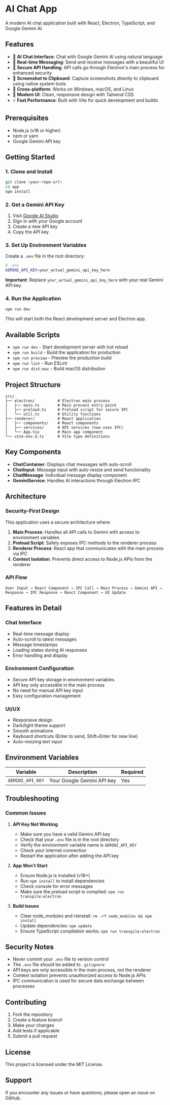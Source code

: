 # AI Chat App

A modern AI chat application built with React, Electron, TypeScript, and Google Gemini AI.

## Features

- 🤖 **AI Chat Interface**: Chat with Google Gemini AI using natural language
- 💬 **Real-time Messaging**: Send and receive messages with a beautiful UI
- 🔐 **Secure API Handling**: API calls go through Electron's main process for enhanced security
- 📸 **Screenshot to Clipboard**: Capture screenshots directly to clipboard using native system tools
- 📱 **Cross-platform**: Works on Windows, macOS, and Linux
- 🎨 **Modern UI**: Clean, responsive design with Tailwind CSS
- ⚡ **Fast Performance**: Built with Vite for quick development and builds

## Prerequisites

- Node.js (v16 or higher)
- npm or yarn
- Google Gemini API key

## Getting Started

### 1. Clone and Install

```bash
git clone <your-repo-url>
cd app
npm install
```

### 2. Get a Gemini API Key

1. Visit [Google AI Studio](https://makersuite.google.com/app/apikey)
2. Sign in with your Google account
3. Create a new API key
4. Copy the API key

### 3. Set Up Environment Variables

Create a `.env` file in the root directory:

```bash
# .env
GEMINI_API_KEY=your_actual_gemini_api_key_here
```

**Important**: Replace `your_actual_gemini_api_key_here` with your real Gemini API key.

### 4. Run the Application

```bash
npm run dev
```

This will start both the React development server and Electron app.

## Available Scripts

- `npm run dev` - Start development server with hot reload
- `npm run build` - Build the application for production
- `npm run preview` - Preview the production build
- `npm run lint` - Run ESLint
- `npm run dist:mac` - Build macOS distribution

## Project Structure

```
src/
├── electron/          # Electron main process
│   ├── main.ts        # Main process entry point
│   ├── preload.ts     # Preload script for secure IPC
│   └── util.ts        # Utility functions
├── renderer/          # React application
│   ├── components/    # React components
│   ├── services/      # API services (now uses IPC)
│   └── App.tsx        # Main app component
└── vite-env.d.ts      # Vite type definitions
```

## Key Components

- **ChatContainer**: Displays chat messages with auto-scroll
- **ChatInput**: Message input with auto-resize and send functionality
- **ChatMessage**: Individual message display component
- **GeminiService**: Handles AI interactions through Electron IPC

## Architecture

### Security-First Design

This application uses a secure architecture where:

1. **Main Process**: Handles all API calls to Gemini with access to environment variables
2. **Preload Script**: Safely exposes IPC methods to the renderer process
3. **Renderer Process**: React app that communicates with the main process via IPC
4. **Context Isolation**: Prevents direct access to Node.js APIs from the renderer

### API Flow

```
User Input → React Component → IPC Call → Main Process → Gemini API → Response → IPC Response → React Component → UI Update
```

## Features in Detail

### Chat Interface

- Real-time message display
- Auto-scroll to latest messages
- Message timestamps
- Loading states during AI responses
- Error handling and display

### Environment Configuration

- Secure API key storage in environment variables
- API key only accessible in the main process
- No need for manual API key input
- Easy configuration management

### UI/UX

- Responsive design
- Dark/light theme support
- Smooth animations
- Keyboard shortcuts (Enter to send, Shift+Enter for new line)
- Auto-resizing text input

## Environment Variables

| Variable         | Description                | Required |
| ---------------- | -------------------------- | -------- |
| `GEMINI_API_KEY` | Your Google Gemini API key | Yes      |

## Troubleshooting

### Common Issues

1. **API Key Not Working**

   - Make sure you have a valid Gemini API key
   - Check that your `.env` file is in the root directory
   - Verify the environment variable name is `GEMINI_API_KEY`
   - Check your internet connection
   - Restart the application after adding the API key

2. **App Won't Start**

   - Ensure Node.js is installed (v16+)
   - Run `npm install` to install dependencies
   - Check console for error messages
   - Make sure the preload script is compiled: `npm run transpile:electron`

3. **Build Issues**
   - Clear node_modules and reinstall: `rm -rf node_modules && npm install`
   - Update dependencies: `npm update`
   - Ensure TypeScript compilation works: `npm run transpile:electron`

## Security Notes

- Never commit your `.env` file to version control
- The `.env` file should be added to `.gitignore`
- API keys are only accessible in the main process, not the renderer
- Context isolation prevents unauthorized access to Node.js APIs
- IPC communication is used for secure data exchange between processes

## Contributing

1. Fork the repository
2. Create a feature branch
3. Make your changes
4. Add tests if applicable
5. Submit a pull request

## License

This project is licensed under the MIT License.

## Support

If you encounter any issues or have questions, please open an issue on GitHub.
